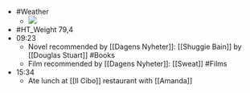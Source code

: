 - #Weather
    - ![](https://firebasestorage.googleapis.com/v0/b/firescript-577a2.appspot.com/o/imgs%2Fapp%2FDavidsroam%2FfQ_obp8Yh4.jpeg?alt=media&token=39a8e63c-b981-45d7-b823-e6b839bf4fca)
- #HT_Weight 79,4
- 09:23
    - Novel recommended by [[Dagens Nyheter]]: [[Shuggie Bain]] by [[Douglas Stuart]] #Books
    - Film recommended by [[Dagens Nyheter]]: [[Sweat]] #Films
- 15:34
    - Ate lunch at [[Il Cibo]] restaurant with [[Amanda]]
